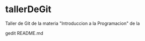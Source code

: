 # tallerDeGit

Taller de Git de la materia "Introduccion a la Programacion" de la

gedit README.md 

